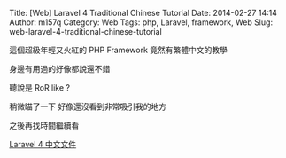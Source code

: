 Title: [Web] Laravel 4 Traditional Chinese Tutorial
Date: 2014-02-27 14:14
Author: m157q
Category: Web
Tags: php, Laravel, framework, Web
Slug: web-laravel-4-traditional-chinese-tutorial

這個超級年輕又火紅的 PHP Framework 竟然有繁體中文的教學  
  
身邊有用過的好像都說還不錯  
  
聽說是 RoR like ?  
  
稍微瞄了一下 好像還沒看到非常吸引我的地方  
  
之後再找時間繼續看  
  
[Laravel 4 中文文件](http://kejyun.github.io/Laravel-4-Documentation-Traditional-Chinese/docs/introduction/)  